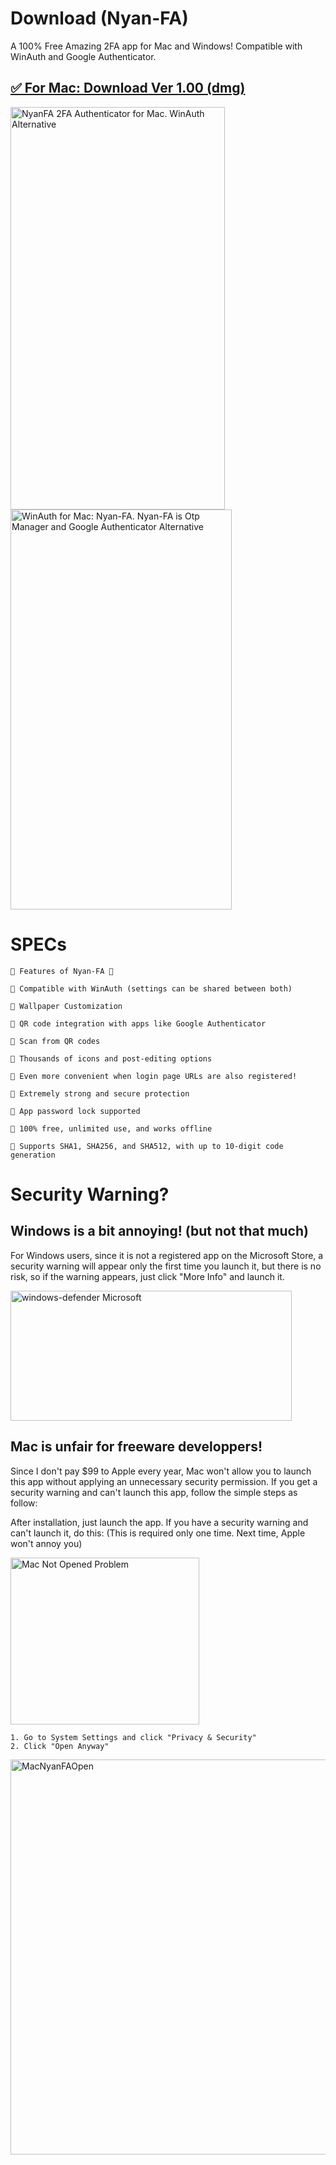 # Download (Nyan-FA)

A 100% Free Amazing 2FA app for Mac and Windows!
Compatible with WinAuth and Google Authenticator.

## [✅️ For Mac: Download Ver 1.00 (dmg)](https://github.com/exis9/Nyan-FA/releases/download/v1.0.0(Mac)/Nyan-FA-1.0.0.dmg)

<img width="343" height="644" alt="NyanFA 2FA Authenticator for Mac. WinAuth Alternative" src="https://github.com/user-attachments/assets/0efe9952-ee1a-4f2a-a3cf-39b49a73e7de" />

<img width="354" height="640" alt="WinAuth for Mac: Nyan-FA. Nyan-FA is Otp Manager and Google Authenticator Alternative" src="https://github.com/user-attachments/assets/becfcce4-de5e-42f6-aa41-b17a279b52cf" />

# SPECs
```
🩷 Features of Nyan-FA 🩷

🛜 Compatible with WinAuth (settings can be shared between both)

🛜 Wallpaper Customization

🛜 QR code integration with apps like Google Authenticator

🛜 Scan from QR codes

🛜 Thousands of icons and post-editing options

🛜 Even more convenient when login page URLs are also registered!

🛜 Extremely strong and secure protection

🛜 App password lock supported

🛜 100% free, unlimited use, and works offline

🛜 Supports SHA1, SHA256, and SHA512, with up to 10-digit code generation
```

# Security Warning?

## Windows is a bit annoying! (but not that much)
For Windows users, since it is not a registered app on the Microsoft Store, a security warning will appear only the first time you launch it, but there is no risk, so if the warning appears, just click "More Info" and launch it.

<img width="450" height="208" alt="windows-defender Microsoft" src="https://github.com/user-attachments/assets/c774799d-3b4c-4916-9e24-0ee20f649415" />



## Mac is unfair for freeware developpers!
Since I don't pay $99 to Apple every year, Mac won't allow you to launch this app without applying an unnecessary security permission.
If you get a security warning and can't launch this app, follow the simple steps as follow:

After installation, just launch the app. If you have a security warning and can't launch it, do this:
(This is required only one time. Next time, Apple won't annoy you)

<img width="302" height="267" alt="Mac Not Opened Problem" src="https://github.com/user-attachments/assets/95864ee1-b552-4c50-915a-4919846b0412" />


```
1. Go to System Settings and click "Privacy & Security"
2. Click "Open Anyway"
```
<img width="723" height="632" alt="MacNyanFAOpen" src="https://github.com/user-attachments/assets/ada84b63-bf2e-47c4-bcb0-6c84c108993c" />

